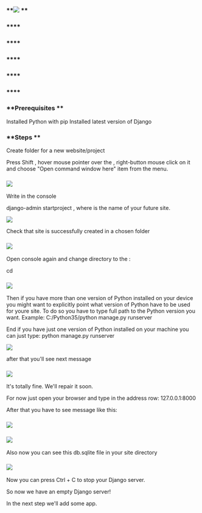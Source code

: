 
### **![](<https://i.imgur.com/ToTcQml.png>) **  ###


### ****  ###


### ****  ###


### ****  ###


### ****  ###


### ****  ###


### **Prerequisites **  ###

 Installed Python with pip  Installed latest version of Django


### **Steps **  ###

 Create folder for a new website/project

Press Shift , hover mouse pointer over the <project folder>, right-button mouse click on it and choose "Open command window here" item from the menu.


### ![](<https://i.imgur.com/DzVUYDk.png>)  ###

 Write in the console

django-admin startproject <sitename>,  where <sitename> is the name of your future site.

![](<https://i.imgur.com/jD3GZxO.png>)

Check that site is successfully created in a chosen folder


### ![](<https://i.imgur.com/xdwSGN5.png>)  ###

 Open console again and change directory to the <sitename> :

cd <sitename>


### ![](<https://i.imgur.com/5mxCNlV.png>)  ###

 Then if you have more than one version of Python installed on your device you might want to explicitly point what version of Python have to be used for youre site. To do so you have to type full path to the Python version you want.  Example: C:/Python35/python manage.py runserver

End if you have just one version of Python installed on your machine you can just type:  python manage.py runserver

![](<https://i.imgur.com/AzY0uFD.png>)

after that you'll see next message


### ![](<https://i.imgur.com/J3p97rB.png>)  ###

 It's totally fine. We'll repair it soon.

For now just open your browser and type in the address row:  127.0.0.1:8000

After that you have to see message like this:


### ![](<https://i.imgur.com/gC7WnGR.png>)  ###


### ![](<https://i.imgur.com/yz0Ii5n.png>)  ###

 Also now you can see this db.sqlite file in your site directory


### ![](<https://i.imgur.com/71sH1Yk.png>)  ###

 Now you can press Ctrl + C to stop your Django server.

So now we have an empty Django server!

In the next step we'll add some app.

